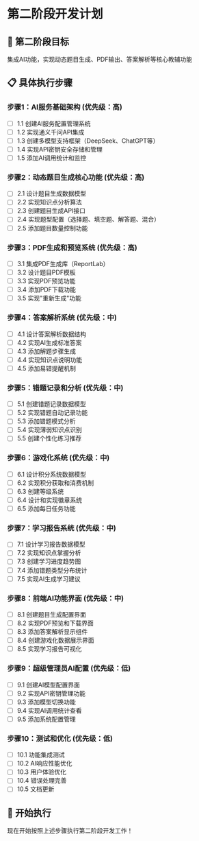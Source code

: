 # 第二阶段开发计划

## 🎯 第二阶段目标
集成AI功能，实现动态题目生成、PDF输出、答案解析等核心教辅功能

## 📋 具体执行步骤

### 步骤1：AI服务基础架构 (优先级：高)
- [ ] 1.1 创建AI服务配置管理系统
- [ ] 1.2 实现通义千问API集成
- [ ] 1.3 创建多模型支持框架（DeepSeek、ChatGPT等）
- [ ] 1.4 实现API密钥安全存储和管理
- [ ] 1.5 添加AI调用统计和监控

### 步骤2：动态题目生成核心功能 (优先级：高)
- [ ] 2.1 设计题目生成数据模型
- [ ] 2.2 实现知识点分析算法
- [ ] 2.3 创建题目生成API接口
- [ ] 2.4 实现题型配置（选择题、填空题、解答题、混合）
- [ ] 2.5 添加题目数量控制功能

### 步骤3：PDF生成和预览系统 (优先级：高)
- [ ] 3.1 集成PDF生成库（ReportLab）
- [ ] 3.2 设计题目PDF模板
- [ ] 3.3 实现PDF预览功能
- [ ] 3.4 添加PDF下载功能
- [ ] 3.5 实现"重新生成"功能

### 步骤4：答案解析系统 (优先级：中)
- [ ] 4.1 设计答案解析数据结构
- [ ] 4.2 实现AI生成标准答案
- [ ] 4.3 添加解题步骤生成
- [ ] 4.4 实现知识点说明功能
- [ ] 4.5 添加易错提醒机制

### 步骤5：错题记录和分析 (优先级：中)
- [ ] 5.1 创建错题记录数据模型
- [ ] 5.2 实现错题自动记录功能
- [ ] 5.3 添加错题模式分析
- [ ] 5.4 实现薄弱知识点识别
- [ ] 5.5 创建个性化练习推荐

### 步骤6：游戏化系统 (优先级：中)
- [ ] 6.1 设计积分系统数据模型
- [ ] 6.2 实现积分获取和消费机制
- [ ] 6.3 创建等级系统
- [ ] 6.4 设计和实现徽章系统
- [ ] 6.5 添加每日任务功能

### 步骤7：学习报告系统 (优先级：中)
- [ ] 7.1 设计学习报告数据模型
- [ ] 7.2 实现知识点掌握分析
- [ ] 7.3 创建学习进度趋势图
- [ ] 7.4 添加错题类型分布统计
- [ ] 7.5 实现AI生成学习建议

### 步骤8：前端AI功能界面 (优先级：中)
- [ ] 8.1 创建题目生成配置界面
- [ ] 8.2 实现PDF预览和下载界面
- [ ] 8.3 添加答案解析显示组件
- [ ] 8.4 创建游戏化数据展示界面
- [ ] 8.5 实现学习报告可视化

### 步骤9：超级管理员AI配置 (优先级：低)
- [ ] 9.1 创建AI模型配置界面
- [ ] 9.2 实现API密钥管理功能
- [ ] 9.3 添加模型切换功能
- [ ] 9.4 实现AI调用统计查看
- [ ] 9.5 添加系统配置管理

### 步骤10：测试和优化 (优先级：低)
- [ ] 10.1 功能集成测试
- [ ] 10.2 AI响应性能优化
- [ ] 10.3 用户体验优化
- [ ] 10.4 错误处理完善
- [ ] 10.5 文档更新

## 🚀 开始执行

现在开始按照上述步骤执行第二阶段开发工作！